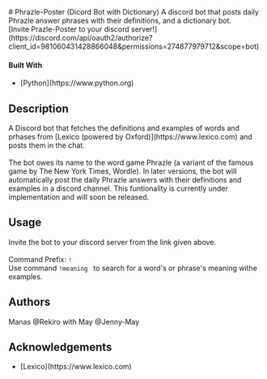 <html>
# Phrazle-Poster (Dicord Bot with Dictionary)
A discord bot that posts daily Phrazle answer phrases with their definitions, and a dictionary bot.<br>
[Invite Prazle-Poster to your discord server!](https://discord.com/api/oauth2/authorize?client_id=981060431428866048&permissions=274877979712&scope=bot)
<h4>Built With</h4>
 <ul><li>[Python](https://www.python.org)</li></ul>
<h2>Description</h2> 
A Discord bot that fetches the definitions and examples of words and prhases from [Lexico (powered by Oxford)](https://www.lexico.com) and posts them in the chat. 
<br><br>
The bot owes its name to the word game Phrazle (a variant of the famous game by The New York Times, Wordle). In later versions, the bot will automatically post the daily Phrazle answers with their definitions and examples in a discord channel. This funtionality is currently under implementation and will soon be released. 
<h2>Usage</h2> 
Invite the bot to your discord server from the link given above.<br><br>
Command Prefix: <code>!</code><br>
Use command <code>!meaning <word/phrase></code>  to search for a word's or phrase's meaning withe examples. 
<h2>Authors</h2>
Manas @Rekiro with May @Jenny-May
<h2>Acknowledgements</h2>
 <ul><li>[Lexico](https://www.lexico.com)</li></ul>
</html>
